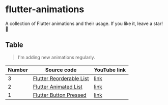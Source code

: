 # flutter-animations

A collection of Flutter animations and their usage. If you like it, leave a star! 🌟

## Table

> I'm adding new animations regularly.

| Number | Source code | YouTube link |                                                                           
| -- |------------------------------------------------------------------------------------------------------------------------------------------------| -------------- |
| 3 | [Flutter Reorderable List](https://github.com/khamidjon/reorderable-list) | [link](https://www.youtube.com/watch?v=zGFuF-M-Bcc&list=PLugRLXH5Bn8vZYe1qLoAZECPNvDeIa56P&index=2) | 
| 2 | [Flutter Animated List](https://github.com/khamidjon/animated-list) | [link](https://www.youtube.com/watch?v=BxDwQck5hd0&list=PLugRLXH5Bn8u5LwkH-fUpjTR5naFDsAEQ&index=2) | 
| 1 | [Flutter Button Pressed](https://github.com/khamidjon/animated-button) | [link](https://www.youtube.com/watch?v=V5_kYVkEd9g&list=PLugRLXH5Bn8u5LwkH-fUpjTR5naFDsAEQ) | 



